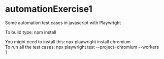 # automationExercise1
Some automation test cases in javascript with Playwright

To build type: npm install 

You might need to install this: npx playwright install chromium          
To run all the test cases: npx playwright test --project=chromium  --workers 1

